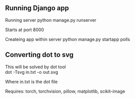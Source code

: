 <h2> Running Django app </h2>
Running server
python manage.py runserver

Starts at port 8000

Createing app within server
python manage.py startapp polls

<h2> Converting dot to svg </h2>
This will be solved by dot tool
<div>dot -Tsvg in.txt -o out.svg </div>

Where in.txt is the dot file


Requires: torch, torchvision, pillow, matplotlib, scikit-image